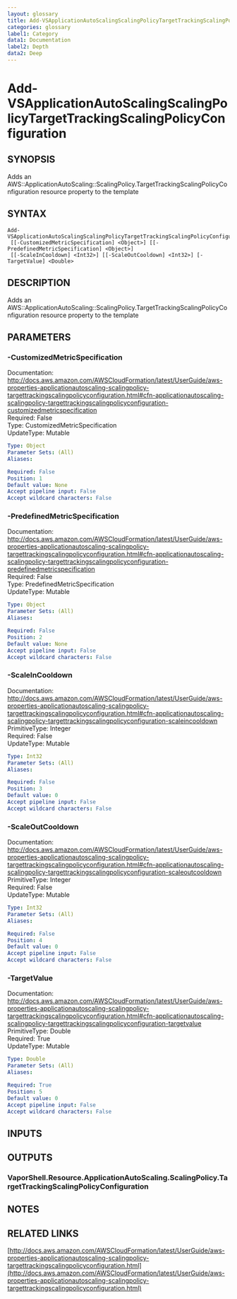 ```yaml
---
layout: glossary
title: Add-VSApplicationAutoScalingScalingPolicyTargetTrackingScalingPolicyConfiguration
categories: glossary
label1: Category
data1: Documentation
label2: Depth
data2: Deep
---
```


# Add-VSApplicationAutoScalingScalingPolicyTargetTrackingScalingPolicyConfiguration

## SYNOPSIS
Adds an AWS::ApplicationAutoScaling::ScalingPolicy.TargetTrackingScalingPolicyConfiguration resource property to the template

## SYNTAX

```
Add-VSApplicationAutoScalingScalingPolicyTargetTrackingScalingPolicyConfiguration
 [[-CustomizedMetricSpecification] <Object>] [[-PredefinedMetricSpecification] <Object>]
 [[-ScaleInCooldown] <Int32>] [[-ScaleOutCooldown] <Int32>] [-TargetValue] <Double>
```

## DESCRIPTION
Adds an AWS::ApplicationAutoScaling::ScalingPolicy.TargetTrackingScalingPolicyConfiguration resource property to the template

## PARAMETERS

### -CustomizedMetricSpecification
Documentation: http://docs.aws.amazon.com/AWSCloudFormation/latest/UserGuide/aws-properties-applicationautoscaling-scalingpolicy-targettrackingscalingpolicyconfiguration.html#cfn-applicationautoscaling-scalingpolicy-targettrackingscalingpolicyconfiguration-customizedmetricspecification    
Required: False    
Type: CustomizedMetricSpecification    
UpdateType: Mutable

```yaml
Type: Object
Parameter Sets: (All)
Aliases: 

Required: False
Position: 1
Default value: None
Accept pipeline input: False
Accept wildcard characters: False
```

### -PredefinedMetricSpecification
Documentation: http://docs.aws.amazon.com/AWSCloudFormation/latest/UserGuide/aws-properties-applicationautoscaling-scalingpolicy-targettrackingscalingpolicyconfiguration.html#cfn-applicationautoscaling-scalingpolicy-targettrackingscalingpolicyconfiguration-predefinedmetricspecification    
Required: False    
Type: PredefinedMetricSpecification    
UpdateType: Mutable

```yaml
Type: Object
Parameter Sets: (All)
Aliases: 

Required: False
Position: 2
Default value: None
Accept pipeline input: False
Accept wildcard characters: False
```

### -ScaleInCooldown
Documentation: http://docs.aws.amazon.com/AWSCloudFormation/latest/UserGuide/aws-properties-applicationautoscaling-scalingpolicy-targettrackingscalingpolicyconfiguration.html#cfn-applicationautoscaling-scalingpolicy-targettrackingscalingpolicyconfiguration-scaleincooldown    
PrimitiveType: Integer    
Required: False    
UpdateType: Mutable

```yaml
Type: Int32
Parameter Sets: (All)
Aliases: 

Required: False
Position: 3
Default value: 0
Accept pipeline input: False
Accept wildcard characters: False
```

### -ScaleOutCooldown
Documentation: http://docs.aws.amazon.com/AWSCloudFormation/latest/UserGuide/aws-properties-applicationautoscaling-scalingpolicy-targettrackingscalingpolicyconfiguration.html#cfn-applicationautoscaling-scalingpolicy-targettrackingscalingpolicyconfiguration-scaleoutcooldown    
PrimitiveType: Integer    
Required: False    
UpdateType: Mutable

```yaml
Type: Int32
Parameter Sets: (All)
Aliases: 

Required: False
Position: 4
Default value: 0
Accept pipeline input: False
Accept wildcard characters: False
```

### -TargetValue
Documentation: http://docs.aws.amazon.com/AWSCloudFormation/latest/UserGuide/aws-properties-applicationautoscaling-scalingpolicy-targettrackingscalingpolicyconfiguration.html#cfn-applicationautoscaling-scalingpolicy-targettrackingscalingpolicyconfiguration-targetvalue    
PrimitiveType: Double    
Required: True    
UpdateType: Mutable

```yaml
Type: Double
Parameter Sets: (All)
Aliases: 

Required: True
Position: 5
Default value: 0
Accept pipeline input: False
Accept wildcard characters: False
```

## INPUTS

## OUTPUTS

### VaporShell.Resource.ApplicationAutoScaling.ScalingPolicy.TargetTrackingScalingPolicyConfiguration

## NOTES

## RELATED LINKS

[http://docs.aws.amazon.com/AWSCloudFormation/latest/UserGuide/aws-properties-applicationautoscaling-scalingpolicy-targettrackingscalingpolicyconfiguration.html](http://docs.aws.amazon.com/AWSCloudFormation/latest/UserGuide/aws-properties-applicationautoscaling-scalingpolicy-targettrackingscalingpolicyconfiguration.html)

